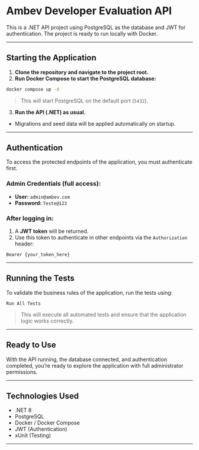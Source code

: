 # Ambev Developer Evaluation API

This is a .NET API project using PostgreSQL as the database and JWT for authentication. The project is ready to run locally with Docker.

---

## Starting the Application

1. **Clone the repository and navigate to the project root.**
2. **Run Docker Compose to start the PostgreSQL database:**

```bash
docker compose up -d
```

> This will start PostgreSQL on the default port (`5432`).

3. **Run the API (.NET) as usual.**

- Migrations and seed data will be applied automatically on startup.

---

## Authentication

To access the protected endpoints of the application, you must authenticate first.

### Admin Credentials (full access):

- **User:** `admin@ambev.com`
- **Password:** `Teste@123`

### After logging in:

1. A **JWT token** will be returned.
2. Use this token to authenticate in other endpoints via the `Authorization` header:

```
Bearer {your_token_here}
```

---

## Running the Tests

To validate the business rules of the application, run the tests using:

```
Run All Tests
```

> This will execute all automated tests and ensure that the application logic works correctly.

---

## Ready to Use

With the API running, the database connected, and authentication completed, you’re ready to explore the application with full administrator permissions.

---

## Technologies Used

- .NET 8
- PostgreSQL
- Docker / Docker Compose
- JWT (Authentication)
- xUnit (Testing)

---
